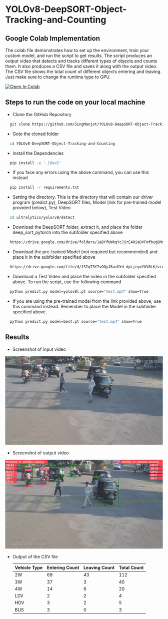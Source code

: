 
# YOLOv8-DeepSORT-Object-Tracking-and-Counting

## Google Colab Implementation
The colab file demonstrates how to set up the environment, train your custom model, and run the script to get results. The script produces an output video that detects and tracks different types of objects and counts them. It also produces a CSV file and saves it along with the output video. The CSV file shows the total count of different objects entering and leaving. Just make sure to change the runtime type to GPU.

[![Open In Colab](https://colab.research.google.com/assets/colab-badge.svg)](https://colab.research.google.com/github/SingManjot/YOLOv8-DeepSORT-Object-Tracking-and-Counting/blob/main/yolov8.ipynb)

## Steps to run the code on your local machine
* Clone the GitHub Repository
```bash
  git clone https://github.com/SingManjot/YOLOv8-DeepSORT-Object-Tracking-and-Counting
```
* Goto the cloned folder
```bash
  cd YOLOv8-DeepSORT-Object-Tracking-and-Counting
```
* Install the Dependencies
```bash
  pip install -e '.[dev]'
```
* If you face any errors using the above command, you can use this instead
```bash
  pip install -r requirements.txt
```
* Setting the directory. This is the directory that will contain our driver program (predict.py), DeepSORT files, Model (link for pre-trained model provided below), Test Video
```bash
  cd ultralytics/yolo/v8/detect
```
* Download the DeepSORT folder, extract it, and place the folder deep_sort_pytorch into the subfolder specified above
```bash
  https://drive.google.com/drive/folders/1aBYfUWkqYcJjrE4OiaDVFmfbugBMn_op?usp=sharing 
```
* Download the pre-trained Model (not required but recommended) and place it in the subfolder specified above
```bash
  https://drive.google.com/file/d/1SIqT3Y7vOQyJ6aiUYd-dpLjrgvYUV0LK/view?usp=drive_link
```

* Download a Test Video and place the video in the subfolder specified above. To run the script, use the following command
```bash
  python predict.py model=yolov8l.pt source="test.mp4" show=True
```
* If you are using the pre-trained model from the link provided above, use this command instead. Remember to place the Model in the subfolder specified above.
```bash
  python predict.py model=best.pt source="test.mp4" show=True
```

## Results
* Screenshot of input video

![App Screenshot](figure/fig2.png)
* Screenshot of output video

![App Screenshot](figure/fig1.png)

* Output of the CSV file

  | Vehicle Type | Entering Count | Leaving Count | Total Count |
  |--------------|----------------|---------------|-------------|
  | 2W           | 69             | 43            | 112         |
  | 3W           | 37             | 3             | 40          |
  | 4W           | 14             | 6             | 20          |
  | LDV          | 2              | 2             | 4           |
  | HDV          | 3              | 2             | 5           |
  | BUS          | 3              | 0             | 3           |
